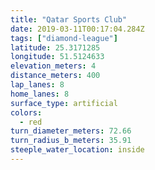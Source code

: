 ```yaml
---
title: "Qatar Sports Club"
date: 2019-03-11T00:17:04.284Z
tags: ["diamond-league"]
latitude: 25.3171285
longitude: 51.5124633
elevation_meters: 4
distance_meters: 400
lap_lanes: 8
home_lanes: 8
surface_type: artificial
colors:
  - red
turn_diameter_meters: 72.66
turn_radius_b_meters: 35.91
steeple_water_location: inside
---
```

